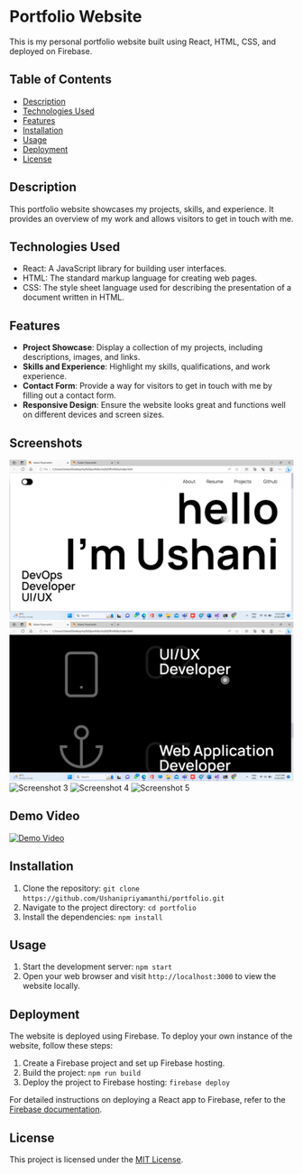 # Portfolio Website

This is my personal portfolio website built using React, HTML, CSS, and deployed on Firebase.

## Table of Contents

- [Description](#description)
- [Technologies Used](#technologies-used)
- [Features](#features)
- [Installation](#installation)
- [Usage](#usage)
- [Deployment](#deployment)
- [License](#license)

## Description

This portfolio website showcases my projects, skills, and experience. It provides an overview of my work and allows visitors to get in touch with me.

## Technologies Used

- React: A JavaScript library for building user interfaces.
- HTML: The standard markup language for creating web pages.
- CSS: The style sheet language used for describing the presentation of a document written in HTML.

## Features

- **Project Showcase**: Display a collection of my projects, including descriptions, images, and links.
- **Skills and Experience**: Highlight my skills, qualifications, and work experience.
- **Contact Form**: Provide a way for visitors to get in touch with me by filling out a contact form.
- **Responsive Design**: Ensure the website looks great and functions well on different devices and screen sizes.
  
## Screenshots

![Screenshot 1](https://github.com/Ushanipriyamanthi/portfolio/blob/main/images/Screenshot%20(105).png)
![Screenshot 2](https://github.com/Ushanipriyamanthi/portfolio/blob/main/images/Screenshot%20(102).png)
![Screenshot 3]()
![Screenshot 4]()
![Screenshot 5]()


## Demo Video

[![Demo Video](https://img.youtube.com/vi/YOUR_VIDEO_ID_HERE/0.jpg)](https://www.youtube.com/watch?v=YOUR_VIDEO_ID_HERE)


## Installation

1. Clone the repository: `git clone https://github.com/Ushanipriyamanthi/portfolio.git`
2. Navigate to the project directory: `cd portfolio`
3. Install the dependencies: `npm install`

## Usage

1. Start the development server: `npm start`
2. Open your web browser and visit `http://localhost:3000` to view the website locally.

## Deployment

The website is deployed using Firebase. To deploy your own instance of the website, follow these steps:

1. Create a Firebase project and set up Firebase hosting.
2. Build the project: `npm run build`
3. Deploy the project to Firebase hosting: `firebase deploy`

For detailed instructions on deploying a React app to Firebase, refer to the [Firebase documentation](https://firebase.google.com/docs/hosting/deploying).

## License

This project is licensed under the [MIT License](LICENSE).

